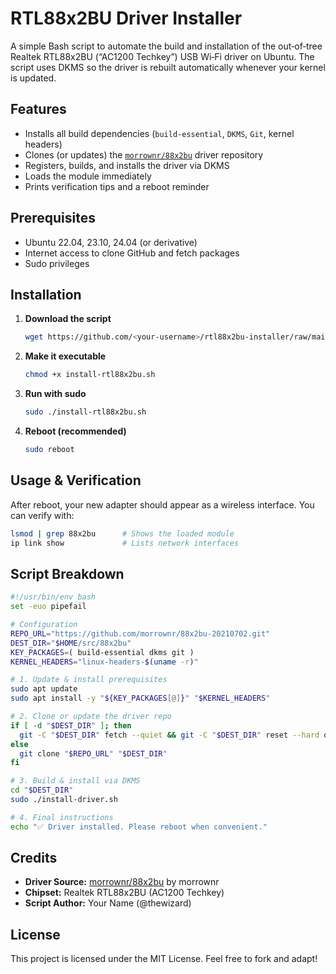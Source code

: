 # RTL88x2BU Driver Installer

A simple Bash script to automate the build and installation of the out‑of‑tree Realtek RTL88x2BU (“AC1200 Techkey”) USB Wi‑Fi driver on Ubuntu. The script uses DKMS so the driver is rebuilt automatically whenever your kernel is updated.

## Features

- Installs all build dependencies (`build-essential`, `DKMS`, `Git`, kernel headers)  
- Clones (or updates) the [`morrownr/88x2bu`](https://github.com/morrownr/88x2bu-20210702) driver repository  
- Registers, builds, and installs the driver via DKMS  
- Loads the module immediately  
- Prints verification tips and a reboot reminder  

## Prerequisites

- Ubuntu 22.04, 23.10, 24.04 (or derivative)  
- Internet access to clone GitHub and fetch packages  
- Sudo privileges  

## Installation

1. **Download the script**  
   ```bash
   wget https://github.com/<your-username>/rtl88x2bu-installer/raw/main/install-rtl88x2bu.sh
   ```

2. **Make it executable**  
   ```bash
   chmod +x install-rtl88x2bu.sh
   ```

3. **Run with sudo**  
   ```bash
   sudo ./install-rtl88x2bu.sh
   ```

4. **Reboot (recommended)**  
   ```bash
   sudo reboot
   ```

## Usage & Verification

After reboot, your new adapter should appear as a wireless interface. You can verify with:

```bash
lsmod | grep 88x2bu      # Shows the loaded module
ip link show             # Lists network interfaces
```

## Script Breakdown

```bash
#!/usr/bin/env bash
set -euo pipefail

# Configuration
REPO_URL="https://github.com/morrownr/88x2bu-20210702.git"
DEST_DIR="$HOME/src/88x2bu"
KEY_PACKAGES=( build-essential dkms git )
KERNEL_HEADERS="linux-headers-$(uname -r)"

# 1. Update & install prerequisites
sudo apt update
sudo apt install -y "${KEY_PACKAGES[@]}" "$KERNEL_HEADERS"

# 2. Clone or update the driver repo
if [ -d "$DEST_DIR" ]; then
  git -C "$DEST_DIR" fetch --quiet && git -C "$DEST_DIR" reset --hard origin/main
else
  git clone "$REPO_URL" "$DEST_DIR"
fi

# 3. Build & install via DKMS
cd "$DEST_DIR"
sudo ./install-driver.sh

# 4. Final instructions
echo "✅ Driver installed. Please reboot when convenient."
```

## Credits

- **Driver Source:** [morrownr/88x2bu](https://github.com/morrownr/88x2bu-20210702) by morrownr  
- **Chipset:** Realtek RTL88x2BU (AC1200 Techkey)  
- **Script Author:** Your Name (@thewizard)  

## License

This project is licensed under the MIT License. Feel free to fork and adapt!
